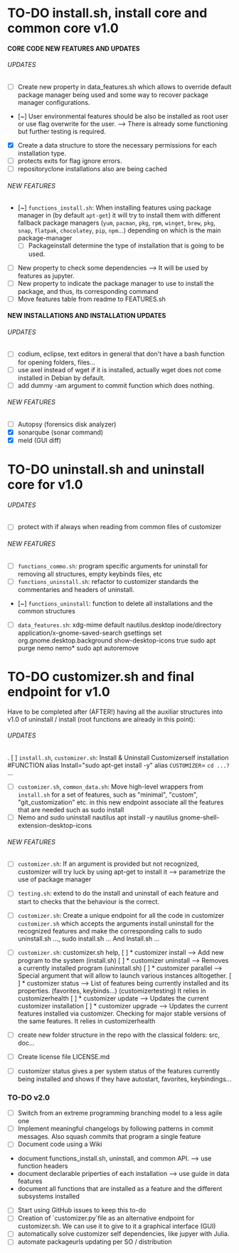 # TO-DO install.sh, install core and common core v1.0


#### CORE CODE NEW FEATURES AND UPDATES
###### UPDATES
- [ ] Create new property in data_features.sh which allows to override default package manager being used and some way to recover package manager configurations.
- [~] User environmental features should be also be installed as root user or use flag overwrite for the user. --> There is already some functioning but further testing is required.
- [x] Create a data structure to store the necessary permissions for each installation type.
- [ ] protects exits for flag ignore errors.
- [ ] repositoryclone installations also are being cached

###### NEW FEATURES
- [~] `functions_install.sh`: When installing features using package manager in  (by default `apt-get`) it will try to install them with different fallback package managers (`yum`, `pacman`, `pkg`, `rpm`, `winget`, `brew`, `pkg`, `snap`, `flatpak`, `chocolatey`, `pip`, `npm`...) depending on which is the main package-manager
  * [ ] Packageinstall determine the type of installation that is going to be used. 
- [ ] New property to check some dependencies --> It will be used by features as jupyter. 
- [ ] New property to indicate the package manager to use to install the package, and thus, its corresponding command
- [ ] Move features table from readme to FEATURES.sh

#### NEW INSTALLATIONS AND INSTALLATION UPDATES
###### UPDATES
- [ ] codium, eclipse, text editors in general that don't have a bash function for opening folders, files...
- [ ] use axel instead of wget if it is installed, actually wget does not come installed in Debian by default.
- [ ] add dummy -am argument to commit function which does nothing.

###### NEW FEATURES
- [ ] Autopsy (forensics disk analyzer)
- [x] sonarqube (sonar command)
- [x] meld (GUI diff)

# TO-DO uninstall.sh and uninstall core for v1.0
###### UPDATES
- [ ] protect with if always when reading from common files of customizer

###### NEW FEATURES
- [ ] `functions_commo.sh`: program specific arguments for uninstall for removing all structures, empty keybinds files, etc
- [ ] `functions_uninstall.sh`: refactor to customizer standards the commentaries and headers of uninstall.
- [~] `functions_uninstall`: function to delete all installations and the common structures
- [ ] `data_features.sh`: xdg-mime default nautilus.desktop inode/directory application/x-gnome-saved-search
gsettings set org.gnome.desktop.background show-desktop-icons true
sudo apt purge nemo nemo*
sudo apt autoremove  


# TO-DO customizer.sh and final endpoint for v1.0
Have to be completed after (AFTER!) having all the auxiliar structures into v1.0 of uninstall / install (root functions are already in this point):
###### UPDATES
. [ ] `install.sh`, `customizer.sh`: Install & Uninstall Customizerself installation #FUNCTION alias Install="sudo apt-get install -y" alias `CUSTOMIZER`= `cd ...?` ...
- [ ] `customizer.sh`, `common_data.sh`: Move high-level wrappers from `install.sh` for a set of features, such as "minimal", "custom", "git_customization" etc. in this new endpoint associate all the features that are needed such as sudo install 
- [ ]  Nemo and sudo uninstall nautilus   apt install -y nautilus gnome-shell-extension-desktop-icons

###### NEW FEATURES
- [ ] `customizer.sh`: If an argument is provided but not recognized, customizer will try luck by using apt-get to install it --> parametrize the use of package manager
- [ ] `testing.sh`: extend to do the install and uninstall of each feature and start to checks that the behaviour is the correct.
- [ ] `customizer.sh`: Create a unique endpoint for all the code in customizer `customizer.sh` which accepts the arguments install uninstall for the recognized features and make the corresponding calls to sudo uninstall.sh ..., sudo install.sh ... And Install.sh ...
- [ ] `customizer.sh`: customizer.sh help, 
  [ ] * customizer install --> Add new program to the system (install.sh)
  [ ] * customizer uninstall --> Removes a currently installed program (uninstall.sh)
  [ ] * customizer parallel --> Special argument that will allow to launch various instances alltogether.
  [ ] * customizer status --> List of features being currently installed and its properties. (favorites, keybinds...) (customizertesting) It relies in customizerhealth
  [ ] * customizer update --> Updates the current customizer installation
  [ ] * customizer upgrade --> Updates the current features installed via customizer. Checking for major stable versions of the same features. It relies in customizerhealth
- [ ] create new folder structure in the repo with the classical folders: src, doc...
- [ ] Create license file LICENSE.md 
- [ ] customizer status gives a per system status of the features currently being installed and shows if they have autostart, favorites, keybindings...


### TO-DO v2.0
- [ ] Switch from an extreme programming branching model to a less agile one
- [ ] Implement meaningful changelogs by following patterns in commit messages. Also squash commits that program a single feature
- [ ] Document code using a Wiki
- document functions_install.sh, uninstall, and common API. --> use function headers
- document declarable priperties of each installation --> use guide in data features
- document all functions that are installed as a feature and the different subsystems installed

- [ ] Start using GitHub issues to keep this to-do
- [ ] Creation of \`customizer.py\`file as an alternative endpoint for customizer.sh. We can use it to give to it a graphical interface (GUI)
- [ ] automatically solve customizer self dependencies, like jupyer with Julia.
- [ ] automate packageurls updating per SO / distribution
